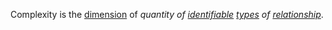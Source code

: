 Complexity is the [dimension](https://github.com/gcassel/Modular-Organization-Terminology/blob/master/terms/dimension.md) of *quantity of [identifiable](https://github.com/gcassel/Modular-Organization-Terminology/blob/master/terms/identifiable.md) [types](https://github.com/gcassel/Modular-Organization-Terminology/blob/master/terms/type.md) of [relationship](https://github.com/gcassel/Modular-Organization-Terminology/blob/master/terms/relationship.md)*.
